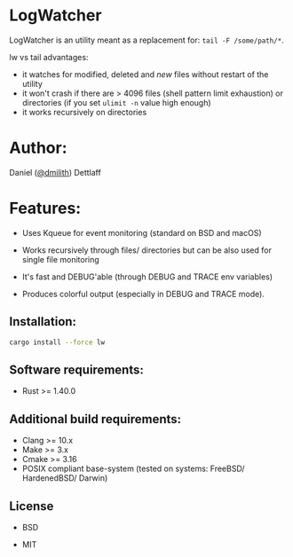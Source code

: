 # LogWatcher

LogWatcher is an utility meant as a replacement for: `tail -F /some/path/*`.

lw vs tail advantages:

 - it watches for modified, deleted and _new_ files without restart of the utility
 - it won't crash if there are > 4096 files (shell pattern limit exhaustion) or directories (if you set `ulimit -n` value high enough)
 - it works recursively on directories


# Author:

Daniel ([@dmilith](https://twitter.com/dmilith)) Dettlaff



# Features:

- Uses Kqueue for event monitoring (standard on BSD and macOS)

- Works recursively through files/ directories but can be also used for single file monitoring

- It's fast and DEBUG'able (through DEBUG and TRACE env variables)

- Produces colorful output (especially in DEBUG and TRACE mode).


## Installation:

```sh
cargo install --force lw
```



## Software requirements:

- Rust >= 1.40.0



## Additional build requirements:

- Clang >= 10.x
- Make >= 3.x
- Cmake >= 3.16
- POSIX compliant base-system (tested on systems: FreeBSD/ HardenedBSD/ Darwin)



## License

- BSD

- MIT

